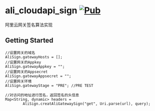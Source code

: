 # ali_cloudapi_sign [![Pub](https://img.shields.io/pub/v/ali_cloudapi_sign.svg?style=flat-square)](https://pub.dartlang.org/packages/ali_cloudapi_sign)

阿里云网关签名算法实现

## Getting Started

```
//设置网关的域名
AliSign.gatewayHosts = [];
//设置网关的Appkey
AliSign.gatewayAppkey = "";
//设置网关的Appsecret
AliSign.gatewayAppsecret = "";
//设置网关环境
AliSign.gatewayStage = "PRE"; //PRE TEST

//对访问的地址进行签名，返回签名的头信息
Map<String, dynamic> headers =
        AliSign.creatAliGatewaySign("get", Uri.parse(url), query);

```


